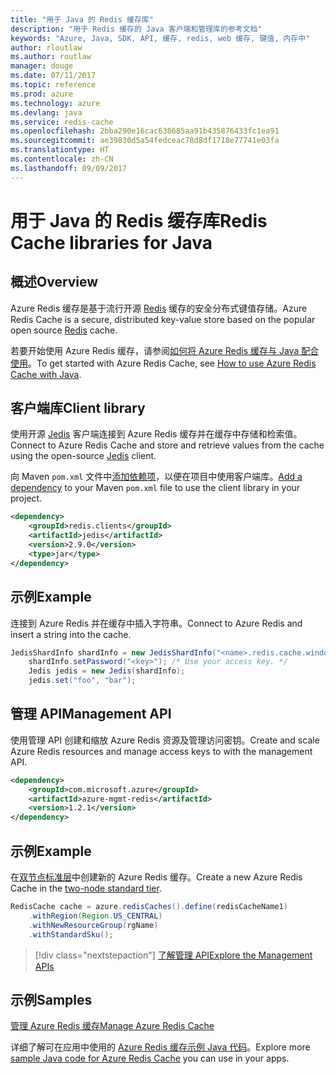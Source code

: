 ```yaml
---
title: "用于 Java 的 Redis 缓存库"
description: "用于 Redis 缓存的 Java 客户端和管理库的参考文档"
keywords: "Azure, Java, SDK, API, 缓存, redis, web 缓存, 键值, 内存中"
author: rloutlaw
ms.author: routlaw
manager: douge
ms.date: 07/11/2017
ms.topic: reference
ms.prod: azure
ms.technology: azure
ms.devlang: java
ms.service: redis-cache
ms.openlocfilehash: 2bba290e16cac638685aa91b435876433fc1ea91
ms.sourcegitcommit: ae39830d5a54fedceac78d8df1718e77741e03fa
ms.translationtype: HT
ms.contentlocale: zh-CN
ms.lasthandoff: 09/09/2017
---
```

# <a name="redis-cache-libraries-for-java"></a><span data-ttu-id="c4261-104">用于 Java 的 Redis 缓存库</span><span class="sxs-lookup"><span data-stu-id="c4261-104">Redis Cache libraries for Java</span></span>

## <a name="overview"></a><span data-ttu-id="c4261-105">概述</span><span class="sxs-lookup"><span data-stu-id="c4261-105">Overview</span></span>

<span data-ttu-id="c4261-106">Azure Redis 缓存是基于流行开源 [Redis](https://redis.io/) 缓存的安全分布式键值存储。</span><span class="sxs-lookup"><span data-stu-id="c4261-106">Azure Redis Cache is a secure, distributed key-value store based on the popular open source [Redis](https://redis.io/) cache.</span></span> 

<span data-ttu-id="c4261-107">若要开始使用 Azure Redis 缓存，请参阅[如何将 Azure Redis 缓存与 Java 配合使用](/azure/redis-cache/cache-java-get-started)。</span><span class="sxs-lookup"><span data-stu-id="c4261-107">To get started with Azure Redis Cache, see [How to use Azure Redis Cache with Java](/azure/redis-cache/cache-java-get-started).</span></span>

## <a name="client-library"></a><span data-ttu-id="c4261-108">客户端库</span><span class="sxs-lookup"><span data-stu-id="c4261-108">Client library</span></span>

<span data-ttu-id="c4261-109">使用开源 [Jedis](https://github.com/xetorthio/jedis) 客户端连接到 Azure Redis 缓存并在缓存中存储和检索值。</span><span class="sxs-lookup"><span data-stu-id="c4261-109">Connect to Azure Redis Cache and store and retrieve values from the cache using the open-source [Jedis](https://github.com/xetorthio/jedis) client.</span></span>  

<span data-ttu-id="c4261-110">向 Maven `pom.xml` 文件中[添加依赖项](https://maven.apache.org/guides/getting-started/index.html#How_do_I_use_external_dependencies)，以便在项目中使用客户端库。</span><span class="sxs-lookup"><span data-stu-id="c4261-110">[Add a dependency](https://maven.apache.org/guides/getting-started/index.html#How_do_I_use_external_dependencies) to your Maven `pom.xml` file to use the client library in your project.</span></span>   

```XML
<dependency>
    <groupId>redis.clients</groupId>
    <artifactId>jedis</artifactId>
    <version>2.9.0</version>
    <type>jar</type>
</dependency>
```

## <a name="example"></a><span data-ttu-id="c4261-111">示例</span><span class="sxs-lookup"><span data-stu-id="c4261-111">Example</span></span>

<span data-ttu-id="c4261-112">连接到 Azure Redis 并在缓存中插入字符串。</span><span class="sxs-lookup"><span data-stu-id="c4261-112">Connect to Azure Redis and insert a string into the cache.</span></span>

```java
JedisShardInfo shardInfo = new JedisShardInfo("<name>.redis.cache.windows.net", 6380, useSsl);
    shardInfo.setPassword("<key>"); /* Use your access key. */
    Jedis jedis = new Jedis(shardInfo);
    jedis.set("foo", "bar");
```

## <a name="management-api"></a><span data-ttu-id="c4261-113">管理 API</span><span class="sxs-lookup"><span data-stu-id="c4261-113">Management API</span></span>

<span data-ttu-id="c4261-114">使用管理 API 创建和缩放 Azure Redis 资源及管理访问密钥。</span><span class="sxs-lookup"><span data-stu-id="c4261-114">Create and scale Azure Redis resources and manage access keys to with the management API.</span></span>

```XML
<dependency>
    <groupId>com.microsoft.azure</groupId>
    <artifactId>azure-mgmt-redis</artifactId>
    <version>1.2.1</version>
</dependency>
```

## <a name="example"></a><span data-ttu-id="c4261-115">示例</span><span class="sxs-lookup"><span data-stu-id="c4261-115">Example</span></span>

<span data-ttu-id="c4261-116">在[双节点标准层](https://azure.microsoft.com/services/cache/)中创建新的 Azure Redis 缓存。</span><span class="sxs-lookup"><span data-stu-id="c4261-116">Create a new Azure Redis Cache in the [two-node standard tier](https://azure.microsoft.com/services/cache/).</span></span> 

```java
RedisCache cache = azure.redisCaches().define(redisCacheName1)
    .withRegion(Region.US_CENTRAL)
    .withNewResourceGroup(rgName)
    .withStandardSku();
```

> [!div class="nextstepaction"]
> [<span data-ttu-id="c4261-117">了解管理 API</span><span class="sxs-lookup"><span data-stu-id="c4261-117">Explore the Management APIs</span></span>](/java/api/overview/azure/rediscache/managementapi)

## <a name="samples"></a><span data-ttu-id="c4261-118">示例</span><span class="sxs-lookup"><span data-stu-id="c4261-118">Samples</span></span>

[<span data-ttu-id="c4261-119">管理 Azure Redis 缓存</span><span class="sxs-lookup"><span data-stu-id="c4261-119">Manage Azure Redis Cache</span></span>](https://github.com/Azure-Samples/redis-java-manage-cache)   

<span data-ttu-id="c4261-120">详细了解可在应用中使用的 [Azure Redis 缓存示例 Java 代码](https://azure.microsoft.com/resources/samples/?platform=java&term=redis)。</span><span class="sxs-lookup"><span data-stu-id="c4261-120">Explore more [sample Java code for Azure Redis Cache](https://azure.microsoft.com/resources/samples/?platform=java&term=redis) you can use in your apps.</span></span>
